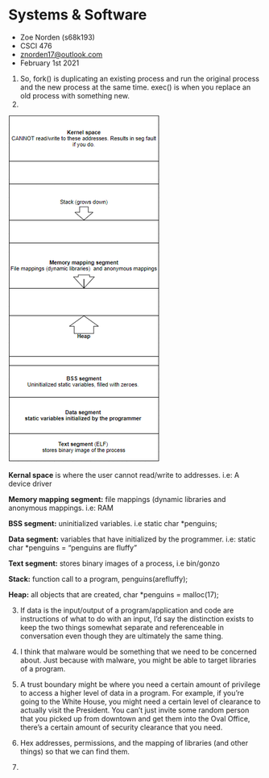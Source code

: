 # Systems & Software

- Zoe Norden (s68k193)
- CSCI 476
- znorden17@outlook.com
- February 1st 2021


1.	So, fork() is duplicating an existing process and run the original process and the new process at the same time. exec() is when you replace an old process with something new.
2. 
![systems](https://github.com/znorden17/csci-476-594-spring2021-private/blob/main/system/Screenshot_8.png)

**Kernal space** is where the user cannot read/write to addresses. i.e: A device driver

**Memory mapping segment:** file mappings (dynamic libraries and anonymous mappings. i.e: RAM

**BSS segment:** uninitialized variables. i.e static char *penguins;

**Data segment:** variables that have initialized by the programmer. i.e: static char *penguins = “penguins are fluffy”

**Text segment:** stores binary images of a process, i.e bin/gonzo

**Stack:** function call to a program, penguins(arefluffy);

**Heap:** all objects that are created, char *penguins = malloc(17);

3. If data is the input/output of a program/application and code are instructions of what to do with an input, I’d say the distinction exists to keep the two things somewhat separate and referenceable in conversation even though they are ultimately the same thing. 

4.	I think that malware would be something that we need to be concerned about. Just because with malware, you might be able to target libraries of a program. 

5.	A trust boundary might be where you need a certain amount of privilege to access a higher level of data in a program. For example, if you’re going to the White House, you might need a certain level of clearance to actually visit the President. You can’t just invite some random person that you picked up from downtown and get them into the Oval Office, there’s a certain amount of security clearance that you need. 

6.	Hex addresses, permissions, and the mapping of libraries (and other things) so that we can find them.  

7.


